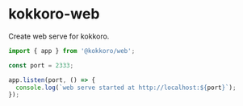 # kokkoro-web

Create web serve for kokkoro.

```typescript
import { app } from '@kokkoro/web';

const port = 2333;

app.listen(port, () => {
  console.log(`web serve started at http://localhost:${port}`);
});
```
